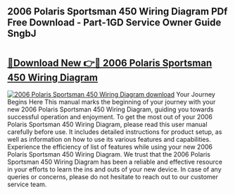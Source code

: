 ## 2006 Polaris Sportsman 450 Wiring Diagram PDf Free Download - Part-1GD Service Owner Guide SngbJ

# <h2><a href="http://dfm2wz.blite.top/?on=2006+Polaris+Sportsman+450+Wiring+Diagram">🔗Download New 👉🔴 2006 Polaris Sportsman 450 Wiring Diagram</a></h2>

[![2006 Polaris Sportsman 450 Wiring Diagram download](https://i.imgur.com/lujVjoI.png)](http://dfm2wz.blite.top/?on=2006+Polaris+Sportsman+450+Wiring+Diagram)
Your Journey Begins Here This manual marks the beginning of your journey with your new 2006 Polaris Sportsman 450 Wiring Diagram, guiding you towards successful operation and enjoyment. To get the most out of your 2006 Polaris Sportsman 450 Wiring Diagram, please read this user manual carefully before use. It includes detailed instructions for product setup, as well as information on how to use its various features and capabilities. Experience the efficiency of list of features while using your new 2006 Polaris Sportsman 450 Wiring Diagram. We trust that the 2006 Polaris Sportsman 450 Wiring Diagram has been a reliable and effective resource in your efforts to learn the ins and outs of your new device. In case of any queries or concerns, please do not hesitate to reach out to our customer service team.
